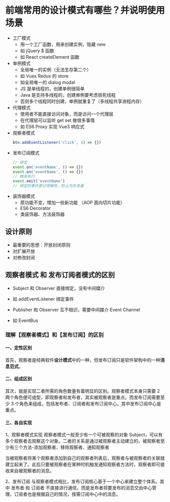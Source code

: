 # 前端常用的设计模式有哪些？并说明使用场景

- 工厂模式
  - 用一个工厂函数，用来创建实例，隐藏 new
  - 如 jQuery $ 函数
  - 如 React createElement 函数
- 单例模式
  - 全局唯一的实例（无法生存第二个）
  - 如 Vuex Redux 的 store
  - 如全局唯一的 dialog modal
  - JS 是单线程的，创建单例很简单
  - Java 是支持多线程的，创建单例要考虑锁死线程
  - 否则多个线程同时创建，单例就重复了（多线程共享进程内存）
- 代理模式
  - 使用者不能直接访问对象，而是访问一个代理层
  - 在代理层可以监听 get set 做很多事情
  - 如 ES6 Proxy 实现 Vue3 响应式
- 观察者模式
  ```js
  btn.addEventListener('click', () => {})
  ```
- 发布订阅模式
  ```js
  // 绑定
  event.on('eventName', () => {})
  event.on('eventName', () => {})
  // 触发执行
  event.emit('eventName')
  // 绑定的事件要记得解除，防止内存泄漏
  ```
- 装饰器模式
  - 原功能不变，增加一些新功能 （AOP 面向切片功能）
  - ES6 Decorator
  - 类装饰器、方法装饰器

## 设计原则

- 最重要的思想：开放封闭原则
- 对扩展开放
- 对修改封闭

## 观察者模式 和 发布订阅者模式的区别

- Subject 和 Observer 直接绑定，没有中间媒介
- 如 addEventListener 绑定事件

- Publisher 和 Observer 互不相识，需要中间媒介 Event Channel
- 如 EventBus

### 理解【观察者模式】和【发布订阅】的区别

#### 一、定性区别

首先，观察者是经典软件**设计模式**中的一种，但发布订阅只是软件架构中的一种**消息范式**。

#### 二、组成区别

其次，就是实现二者所需的角色数量有着明显的区别。观察者模式本身只需要 2 两个角色便可成型，即观察者和发布者，其实被观察者是重点。而发布订阅需要至少 3 个角色来组成，包括发布者、订阅者和发布订阅中心，其中发布订阅中心是重点。

#### 三、各自实现

1、观察者模式实现
观察者模式一般至少有一个可被观察的对象 Subject，可以有多个观察者去观察这个对象。二者的关系是通过被观察者主动建立的，被观察者至少有三个方法-添加观察者、移除观察者、通知观察者

当被观察者将某个观察者添加到自己的观察者列表后，观察者与被观察者的关联就建立起来了。此后只要被观察者在某种时机触发通知观察者方法时，观察者即可接收来自被观察者的消息。

2、发布订阅
与观察者模式相比，发布订阅核心基于一个中心来建立整个体系。其中 发布者 和 订阅者 不直接进行通信，而是发布者将要发布的消息交由中心管理，订阅者也是根据自己的情况，按需订阅中心中的消息。
